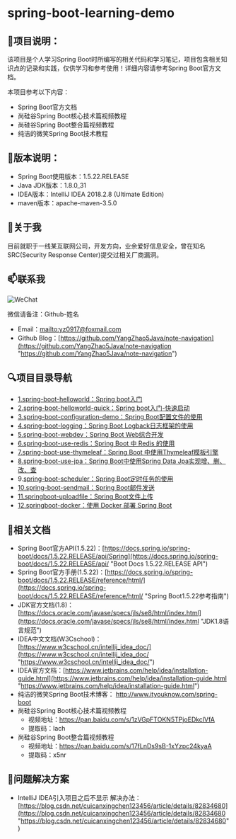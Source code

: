 # spring-boot-learning-demo

## :page_with_curl:项目说明： ##
该项目是个人学习Spring Boot时所编写的相关代码和学习笔记，项目包含相关知识点的记录和实践，仅供学习和参考使用！详细内容请参考Spring Boot官方文档。

本项目参考以下内容：

- Spring Boot官方文档
- 尚硅谷Spring Boot核心技术篇视频教程
- 尚硅谷Spring Boot整合篇视频教程
- 纯洁的微笑Spring Boot技术教程

## :scroll:版本说明： ##
- Spring Boot使用版本：1.5.22.RELEASE
- Java JDK版本：1.8.0_31
- IDEA版本：IntelliJ IDEA 2018.2.8 (Ultimate Edition)
- maven版本：apache-maven-3.5.0

## :boy:关于我 ##
目前就职于一线某互联网公司，开发方向，业余爱好信息安全，曾在知名SRC(Security Response Center)提交过相关厂商漏洞。

## :mailbox:联系我 ###
![WeChat](http://cloudstorage.gotojava.cn/WeChat.jpg)

微信请备注：Github-姓名

- Email：[mailto:yz0917@foxmail.com](mailto:yz0917@foxmail.com "yz0917@foxmail.com")
- Github Blog：[https://github.com/YangZhao5Java/note-navigation](https://github.com/YangZhao5Java/note-navigation "https://github.com/YangZhao5Java/note-navigation")

## :mag:项目目录导航 ##
- [1.spring-boot-helloworld：Spring boot入门](spring-boot-helloworld "1.spring-boot-helloworld")
- [2.spring-boot-helloworld-quick：Spring boot入门-快速启动](spring-boot-helloworld-quick "2.Spring boot快速启动demo")
- [3.spring-boot-configuration-demo：Spring Boot配置文件的使用](spring-boot-configuration-demo)
- [4.spring-boot-logging：Spring Boot Logback日志框架的使用](spring-boot-logging)
- [5.spring-boot-webdev：Spring Boot Web综合开发](spring-boot-webdev)
- [6.spring-boot-use-redis：Spring Boot 中 Redis 的使用](spring-boot-use-redis)
- [7.spring-boot-use-thymeleaf：Spring Boot 中使用Thymeleaf模板引擎](spring-boot-use-thymeleaf)
- [8.spring-boot-use-jpa：Spring Boot中使用Spring Data Jpa实现增、删、改、查](spring-boot-use-jpa)
- 9.[spring-boot-scheduler：Spring Boot定时任务的使用](spring-boot-scheduler)
- [10.spring-boot-sendmail：Spring Boot邮件发送](spring-boot-sendmail)
- [11.springboot-uploadfile：Spring Boot文件上传](springboot-uploadfile)
- [12.springboot-docker：使用 Docker 部署 Spring Boot](springboot-docker)

## :notebook:相关文档 ##
- Spring Boot官方API(1.5.22)：[https://docs.spring.io/spring-boot/docs/1.5.22.RELEASE/api/Spring](https://docs.spring.io/spring-boot/docs/1.5.22.RELEASE/api/ "Boot Docs 1.5.22.RELEASE API")
- Spring Boot官方手册(1.5.22)：[https://docs.spring.io/spring-boot/docs/1.5.22.RELEASE/reference/html/](https://docs.spring.io/spring-boot/docs/1.5.22.RELEASE/reference/html/ "Spring Boot1.5.22参考指南")
- JDK官方文档(1.8)：[https://docs.oracle.com/javase/specs/jls/se8/html/index.html](https://docs.oracle.com/javase/specs/jls/se8/html/index.html "JDK1.8语言规范")
- IDEA中文文档(W3Cschool)：[https://www.w3cschool.cn/intellij_idea_doc/](https://www.w3cschool.cn/intellij_idea_doc/ "https://www.w3cschool.cn/intellij_idea_doc/")
- IDEA官方文档：[https://www.jetbrains.com/help/idea/installation-guide.html](https://www.jetbrains.com/help/idea/installation-guide.html "https://www.jetbrains.com/help/idea/installation-guide.html")
- 纯洁的微笑Spring Boot技术博客： http://www.ityouknow.com/spring-boot
- 尚硅谷Spring Boot核心技术篇视频教程
  - 视频地址：https://pan.baidu.com/s/1zVGpFTOKN5TPjoEDkclVfA
  - 提取码：lach
- 尚硅谷Spring Boot整合篇视频教程
  - 视频地址：https://pan.baidu.com/s/17fLnDs9sB-1xYzpc24kyaA
  - 提取码：x5nr

## :pencil:问题解决方案 ##
- IntelliJ IDEA引入项目之后不显示 解决办法：[https://blog.csdn.net/cuicanxingchen123456/article/details/82834680](https://blog.csdn.net/cuicanxingchen123456/article/details/82834680 "https://blog.csdn.net/cuicanxingchen123456/article/details/82834680")